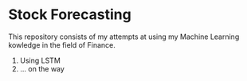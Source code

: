 # Stock Forecasting
This repository consists of my attempts at using my Machine Learning kowledge in the field of Finance. 

1. Using LSTM
2. ... on the way